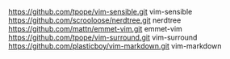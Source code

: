 https://github.com/tpope/vim-sensible.git vim-sensible
https://github.com/scrooloose/nerdtree.git nerdtree
https://github.com/mattn/emmet-vim.git emmet-vim
https://github.com/tpope/vim-surround.git vim-surround
https://github.com/plasticboy/vim-markdown.git vim-markdown
